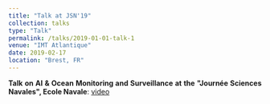 ```yaml
---
title: "Talk at JSN'19"
collection: talks
type: "Talk"
permalink: /talks/2019-01-01-talk-1
venue: "IMT Atlantique"
date: 2019-02-17
location: "Brest, FR"
---
```


<div style="text-align: justify"> 
<strong>Talk on AI & Ocean Monitoring and Surveillance at the "Journée Sciences Navales", Ecole Navale</strong>: <a href="https://www.youtube.com/watch?v=tk7KPGkjLgc">video</a>
</div>
